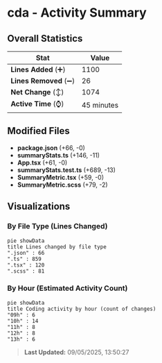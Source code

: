# cda - Activity Summary 

## Overall Statistics

| Stat                   | Value                                                             |
| ---------------------- | ----------------------------------------------------------------- |
| **Lines Added** (➕)   | 1100                                          |
| **Lines Removed** (➖) | 26                                        |
| **Net Change** (↕)    | 1074                |
| **Active Time** (⌚)   | 45 minutes |


## Modified Files
- **package.json** (+66, -0)
- **summaryStats.ts** (+146, -11)
- **App.tsx** (+61, -0)
- **summaryStats.test.ts** (+689, -13)
- **SummaryMetric.tsx** (+59, -0)
- **SummaryMetric.scss** (+79, -2)

## Visualizations

### By File Type (Lines Changed)

```mermaid
pie showData
title Lines changed by file type
".json" : 66
".ts" : 859
".tsx" : 120
".scss" : 81
```

### By Hour (Estimated Activity Count)

```mermaid
pie showData
title Coding activity by hour (count of changes)
"09h" : 6
"10h" : 14
"11h" : 8
"12h" : 8
"13h" : 6
```


> **Last Updated:** 09/05/2025, 13:50:27